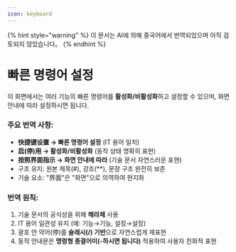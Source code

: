 ```yaml
---
icon: keyboard
---
```


{% hint style="warning" %}
이 문서는 AI에 의해 중국어에서 번역되었으며 아직 검토되지 않았습니다。
{% endhint %}

# 빠른 명령어 설정

이 화면에서는 여러 기능의 빠른 명령어를 **활성화/비활성화**하고 설정할 수 있으며, 화면 안내에 따라 설정하시면 됩니다.  

### 주요 번역 사항:
- **快捷键设置 → 빠른 명령어 설정** (IT 용어 일치)
- **启(停)用 → 활성화/비활성화** (동작 상태 명확히 표현)
- **按照界面指示 → 화면 안내에 따라** (기술 문서 자연스러운 표현)
- 구조 유지: 원본 제목(#), 강조(**), 문장 구조 완전히 보존
- 기술 요소: "界面"은 "화면"으로 의역하여 현지화

### 번역 원칙:
1. 기술 문서의 공식성을 위해 **해라체** 사용
2. IT 용어 일관성 유지 (예: 기능→기능, 설정→설정)
3. 괄호 안 약어(停)를 **슬래시(/) 기반**으로 자연스럽게 재표현
4. 동작 안내문은 **명령형 종결어미(-하시면 됩니다)** 적용하여 사용자 친화적 표현